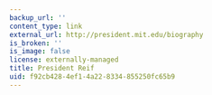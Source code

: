 ```yaml
---
backup_url: ''
content_type: link
external_url: http://president.mit.edu/biography
is_broken: ''
is_image: false
license: externally-managed
title: President Reif
uid: f92cb428-4ef1-4a22-8334-855250fc65b9
---
```

